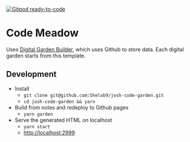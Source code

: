[![Gitpod ready-to-code](https://img.shields.io/badge/Gitpod-ready--to--code-blue?logo=gitpod)](https://gitpod.io/#https://github.com/Shelob9/josh-code-garden)

# Code Meadow

Uses [Digital Garden Builder](http://digitalgardenbuilder.app/), which uses Github to store data. Each digital garden starts from this template.

## Development

- Install
  - `git clone git@github.com:Shelob9/josh-code-garden.git`
  - `cd josh-code-garden && yarn`
- Build from notes and redeploy to Github pages
  - `yarn garden`
- Serve the generated HTML on localhost
  - `yarn start`
  - [http://localhost:2999](http://localhost:2999) 
